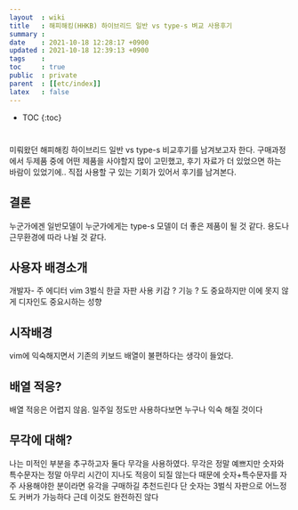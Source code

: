 ```yaml
---
layout  : wiki
title   : 해피해킹(HHKB) 하이브리드 일반 vs type-s 벼교 사용후기
summary : 
date    : 2021-10-18 12:28:17 +0900
updated : 2021-10-18 12:39:13 +0900
tags    : 
toc     : true
public  : private
parent  : [[etc/index]]
latex   : false
---
```

* TOC
{:toc}

# 
미뤄왔던 해피해킹 하이브리드 일반 vs type-s 비교후기를 남겨보고자 한다.
구매과정에서 두제품 중에 어떤 제품을 사야할지 많이 고민했고, 후기 자료가 더 있었으면 하는 바람이 있었기에..
직접 사용할 구 있는 기회가 있어서 후기를 남겨본다.

## 결론
누군가에겐 일반모델이 누군가에게는 type-s 모델이 더 좋은 제품이 될 것 같다. 용도나 근무환경에 따라 나뉠 것 같다.

## 사용자 배경소개
개발자- 주 에디터 vim
3벌식 한글 자판 사용
키감 ? 기능 ? 도 중요하지만 이에 못지 않게 디자인도 중요시하는 성향

## 시작배경
vim에 익숙해지면서 기존의 키보드 배열이 불편하다는 생각이 들었다.

## 배열 적응?
배열 적응은 어렵지 않음. 일주일 정도만 사용하다보면 누구나 익숙
해질 것이다

## 무각에 대해?
나는 미적인 부분을 추구하고자 둘다 무각을 사용하였다.
무각은 정말 예쁘지만 숫자와 특수문자는 정말 아무리 시간이
지나도 적응이 되질 않는다
때문에 숫자+특수문자를 자주 사용해야한 분이라면 
유각을 구매하길 추천드린다
단 숫자는 3벌식 자판으로 어느정도 커버가 가능하다
근데 이것도 완전하진 않다
